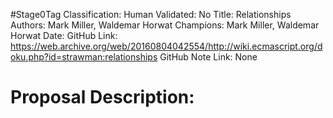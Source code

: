 #Stage0Tag
Classification:
Human Validated: No
Title: Relationships
Authors: Mark Miller, Waldemar Horwat
Champions: Mark Miller, Waldemar Horwat
Date: 
GitHub Link: https://web.archive.org/web/20160804042554/http://wiki.ecmascript.org/doku.php?id=strawman:relationships
GitHub Note Link: None

# Proposal Description:
